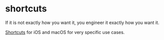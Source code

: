 # shortcuts
If it is not exactly how you want it, you engineer it exactly how you want it.

[Shortcuts](https://apps.apple.com/us/app/shortcuts/id1462947752) for iOS and macOS for very specific use cases. 
